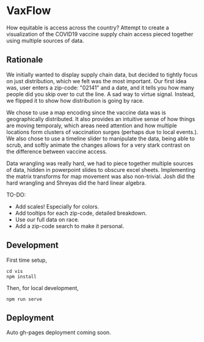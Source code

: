 # VaxFlow

How equitable is access across the country? Attempt to create a visualization of the COVID19 vaccine supply chain access pieced together using multiple sources of data.

## Rationale

We initially wanted to display supply chain data, but decided to tightly focus on just distribution, which we felt was the most important. Our first idea was, user enters a zip-code: "02141" and a date, and it tells you how many people did you skip over to cut the line. A sad way to virtue signal. Instead, we flipped it to show how distribution is going by race.

We chose to use a map encoding since the vaccine data was is geographically distributed. It also provides an intuitive sense of how things are moving temporaly, which areas need attention and how multiple locations form clusters of vaccination surges (perhaps due to local events.). We also chose to use a timeline slider to manipulate the data, being able to scrub, and softly animate the changes allows for a very stark contrast on the difference between vaccine access.

Data wrangling was really hard, we had to piece together multiple sources of data, hidden in powerpoint slides to obscure excel sheets. Implementing the matrix transforms for map movement was also non-trivial. Josh did the hard wrangling and Shreyas did the hard linear algebra.

TO-DO:
- Add scales! Especially for colors.
- Add tooltips for each zip-code, detailed breakdown.
- Use our full data on race.
- Add a zip-code search to make it personal.


## Development

First time setup,

```
cd vis
npm install
```

Then, for local development,

```
npm run serve
```

## Deployment

Auto gh-pages deployment coming soon.

